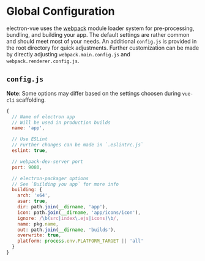# Global Configuration

electron-vue uses the [webpack](https://github.com/webpack/webpack) module loader system for pre-processing, bundling, and building your app. The default settings are rather common and should meet most of your needs. An additional `config.js` is provided in the root directory for quick adjustments. Further customization can be made by directly adjusting `webpack.main.config.js` and `webpack.renderer.config.js`.

## `config.js`

**Note**: Some options may differ based on the settings choosen during `vue-cli` scaffolding.

```javascript
{
  // Name of electron app
  // Will be used in production builds
  name: 'app',

  // Use ESLint
  // Further changes can be made in `.eslintrc.js`
  eslint: true,

  // webpack-dev-server port
  port: 9080,

  // electron-packager options
  // See `Building you app` for more info
  building: {
    arch: 'x64',
    asar: true,
    dir: path.join(__dirname, 'app'),
    icon: path.join(__dirname, 'app/icons/icon'),
    ignore: /\b(src|index\.ejs|icons)\b/,
    name: pkg.name,
    out: path.join(__dirname, 'builds'),
    overwrite: true,
    platform: process.env.PLATFORM_TARGET || 'all'
  }
}
```

